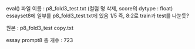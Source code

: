 eval() 파일 이름 : p8_fold3_test.txt (컬럼 명 삭제, score의 dytype : float)
essayset8에 일부를 p8_fold3_test.txt에 있음
1/5 즉, 8:2로 train과 test를 나눈듯?

원본 : p8_fold3_test copy.txt

essay prompt8
총 개수 : 723